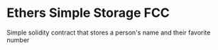 # Ethers Simple Storage FCC

Simple solidity contract that stores a person's name and their favorite number
